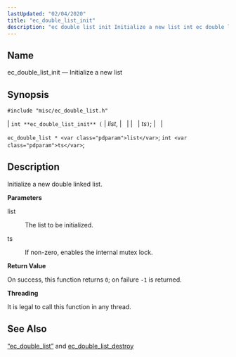 ```yaml
---
lastUpdated: "02/04/2020"
title: "ec_double_list_init"
description: "ec double list init Initialize a new list int ec double list init list ts ec double list list int ts Initialize a new double linked list list The list to be initialized ts If non zero enables the internal mutex lock On success this function returns 0 on failure..."
---
```


<a name="apis.ec_double_list_init"></a> 
## Name

ec_double_list_init — Initialize a new list

## Synopsis

`#include "misc/ec_double_list.h"`

| `int **ec_double_list_init** (` | <var class="pdparam">list</var>, |   |
|   | <var class="pdparam">ts</var>`)`; |   |

`ec_double_list * <var class="pdparam">list</var>`;
`int <var class="pdparam">ts</var>`;<a name="idp51025312"></a> 
## Description

Initialize a new double linked list.

**<a name="idp51026528"></a> Parameters**

<dl class="variablelist">

<dt>list</dt>

<dd>

The list to be initialized.

</dd>

<dt>ts</dt>

<dd>

If non-zero, enables the internal mutex lock.

</dd>

</dl>

**<a name="idp51031104"></a> Return Value**

On success, this function returns `0`; on failure `-1` is returned.

**<a name="idp51032928"></a> Threading**

It is legal to call this function in any thread.

<a name="idp51034032"></a> 
## See Also

[“ec_double_list”](/momentum/3/3-api/structs-ec-double-list) and [ec_double_list_destroy](/momentum/3/3-api/apis-ec-double-list-destroy)